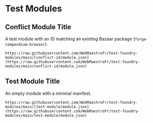 # Test Modules

## Conflict Module Title

A test module with an ID matching an existing Bazaar package (`forge-compendium-browser`).

`https://raw.githubusercontent.com/WebMaestroFr/test-foundry-modules/main/[conflict-id/module.json](https://raw.githubusercontent.com/WebMaestroFr/test-foundry-modules/main/conflict-id/module.json)`

## Test Module Title

An empty module with a minimal manifest.

`https://raw.githubusercontent.com/WebMaestroFr/test-foundry-modules/main/[test-module/module.json](https://raw.githubusercontent.com/WebMaestroFr/test-foundry-modules/main/test-module/module.json)`

